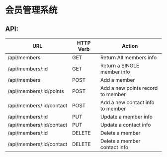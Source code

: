 # 会员管理系统

## API:

| **URL**                  | **HTTP Verb** | **Action**                        |
| ------------------------ | ------------- | --------------------------------- |
| /api/members             | GET           | Return All members info           |
| /api/members/:id         | GET           | Return a SINGLE member info       |
| /api/members             | POST          | Add a member                      |
| /api/members/:id/points  | POST          | Add a new points record to member |
| /api/members/:id/contact | POST          | Add a new contact info to member  |
| /api/members/:id         | PUT           | Update a member info              |
| /api/members/:id/contact | PUT           | Update a contact info             |
| /api/members/:id         | DELETE        | Delete a member                   |
| /api/members/:id/contact | DELETE        | Delete a member contact info      |
